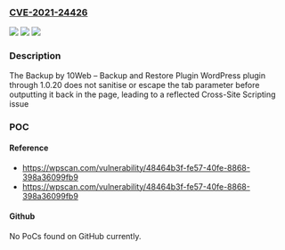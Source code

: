 ### [CVE-2021-24426](https://cve.mitre.org/cgi-bin/cvename.cgi?name=CVE-2021-24426)
![](https://img.shields.io/static/v1?label=Product&message=Backup%20by%2010Web%20%E2%80%93%20Backup%20and%20Restore%20Plugin&color=blue)
![](https://img.shields.io/static/v1?label=Version&message=1.0.20%3C%3D%201.0.20%20&color=brighgreen)
![](https://img.shields.io/static/v1?label=Vulnerability&message=CWE-79%20Cross-site%20Scripting%20(XSS)&color=brighgreen)

### Description

The Backup by 10Web – Backup and Restore Plugin WordPress plugin through 1.0.20 does not sanitise or escape the tab parameter before outputting it back in the page, leading to a reflected Cross-Site Scripting issue

### POC

#### Reference
- https://wpscan.com/vulnerability/48464b3f-fe57-40fe-8868-398a36099fb9
- https://wpscan.com/vulnerability/48464b3f-fe57-40fe-8868-398a36099fb9

#### Github
No PoCs found on GitHub currently.

